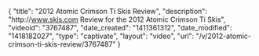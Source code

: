 {
    "title": "2012 Atomic Crimson Ti Skis Review",
    "description": "http:\/\/www.skis.com Review for the 2012 Atomic Crimson Ti Skis",
    "videoid": "3767487",
    "date_created": "1411361312",
    "date_modified": "1418182027",
    "type": "captivate",
    "layout": "video",
    "url": "\/v\/2012-atomic-crimson-ti-skis-review\/3767487"
}